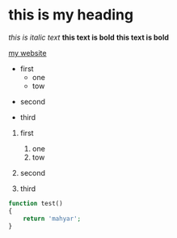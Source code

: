# this is my heading

*this is italic text*
**this text is bold**
__this text is bold__

[my website](https://www.mongard.ir, 'my website')
+ first
    - one
    + tow
- second
* third
1. first
    1. one
    1. tow

1. second
1. third

```php
function test()
{
    return 'mahyar';
}
```
